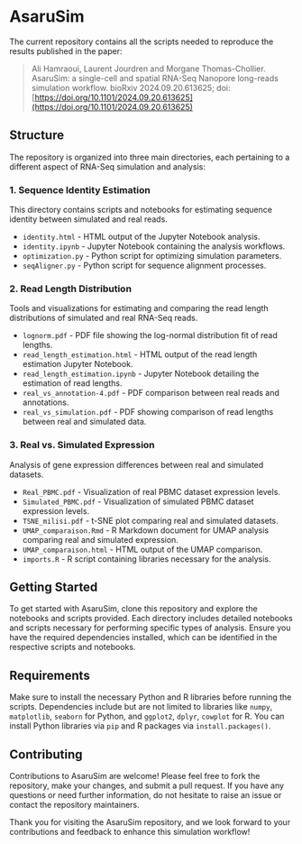 # AsaruSim
The current repository contains all the scripts needed to reproduce the results published in the paper:
> Ali Hamraoui, Laurent Jourdren and Morgane Thomas-Chollier. AsaruSim: a single-cell and spatial RNA-Seq Nanopore long-reads simulation workflow.
> bioRxiv 2024.09.20.613625; doi: [https://doi.org/10.1101/2024.09.20.613625](https://doi.org/10.1101/2024.09.20.613625)

## Structure

The repository is organized into three main directories, each pertaining to a different aspect of RNA-Seq simulation and analysis:

### 1. Sequence Identity Estimation

This directory contains scripts and notebooks for estimating sequence identity between simulated and real reads.

- `identity.html` - HTML output of the Jupyter Notebook analysis.
- `identity.ipynb` - Jupyter Notebook containing the analysis workflows.
- `optimization.py` - Python script for optimizing simulation parameters.
- `seqAligner.py` - Python script for sequence alignment processes.

### 2. Read Length Distribution

Tools and visualizations for estimating and comparing the read length distributions of simulated and real RNA-Seq reads.

- `lognorm.pdf` - PDF file showing the log-normal distribution fit of read lengths.
- `read_length_estimation.html` - HTML output of the read length estimation Jupyter Notebook.
- `read_length_estimation.ipynb` - Jupyter Notebook detailing the estimation of read lengths.
- `real_vs_annotation-4.pdf` - PDF comparison between real reads and annotations.
- `real_vs_simulation.pdf` - PDF showing comparison of read lengths between real and simulated data.

### 3. Real vs. Simulated Expression

Analysis of gene expression differences between real and simulated datasets.

- `Real_PBMC.pdf` - Visualization of real PBMC dataset expression levels.
- `Simulated_PBMC.pdf` - Visualization of simulated PBMC dataset expression levels.
- `TSNE_milisi.pdf` - t-SNE plot comparing real and simulated datasets.
- `UMAP_comparaison.Rmd` - R Markdown document for UMAP analysis comparing real and simulated expression.
- `UMAP_comparaison.html` - HTML output of the UMAP comparison.
- `imports.R` - R script containing libraries necessary for the analysis.

## Getting Started

To get started with AsaruSim, clone this repository and explore the notebooks and scripts provided. Each directory includes detailed notebooks and scripts necessary for performing specific types of analysis. Ensure you have the required dependencies installed, which can be identified in the respective scripts and notebooks.

## Requirements

Make sure to install the necessary Python and R libraries before running the scripts. Dependencies include but are not limited to libraries like `numpy`, `matplotlib`, `seaborn` for Python, and `ggplot2`, `dplyr`, `cowplot` for R. You can install Python libraries via `pip` and R packages via `install.packages()`.

## Contributing

Contributions to AsaruSim are welcome! Please feel free to fork the repository, make your changes, and submit a pull request. If you have any questions or need further information, do not hesitate to raise an issue or contact the repository maintainers.

Thank you for visiting the AsaruSim repository, and we look forward to your contributions and feedback to enhance this simulation workflow!
